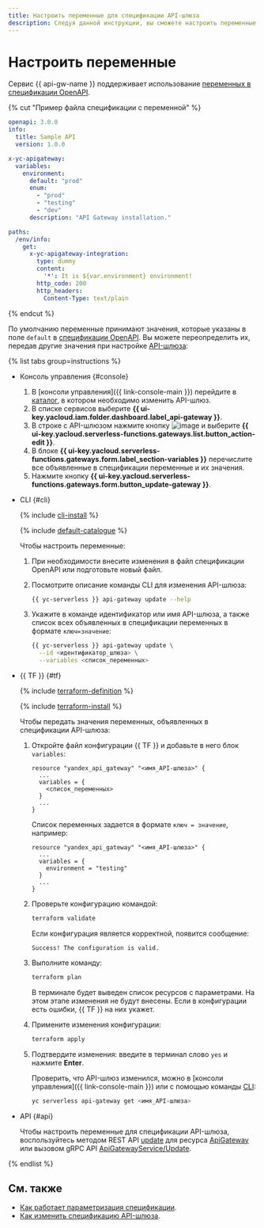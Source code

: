 ```yaml
---
title: Настроить переменные для спецификации API-шлюза
description: Следуя данной инструкции, вы сможете настроить переменные для спецификации API-шлюза.
---
```


# Настроить переменные

Сервис {{ api-gw-name }} поддерживает использование [переменных в спецификации OpenAPI](../concepts/extensions/parametrization.md).

{% cut "Пример файла спецификации с переменной" %}

```yaml
openapi: 3.0.0
info:
  title: Sample API
  version: 1.0.0

x-yc-apigateway:
  variables:
    environment:
      default: "prod"
      enum:
        - "prod"
        - "testing"
        - "dev"
      description: "API Gateway installation."

paths:
  /env/info:
    get:
      x-yc-apigateway-integration:
        type: dummy
        content:
          '*': It is ${var.environment} environment!
        http_code: 200
        http_headers:
          Content-Type: text/plain
```

{% endcut %}

По умолчанию переменные принимают значения, которые указаны в поле `default` в [спецификации OpenAPI](https://ru.wikipedia.org/wiki/OpenAPI_(спецификация)). Вы можете переопределить их, передав другие значения при настройке [API-шлюза](../concepts/index.md):

{% list tabs group=instructions %}

- Консоль управления {#console}

  1. В [консоли управления]({{ link-console-main }}) перейдите в [каталог](../../resource-manager/concepts/resources-hierarchy.md#folder), в котором необходимо изменить API-шлюз.
  1. В списке сервисов выберите **{{ ui-key.yacloud.iam.folder.dashboard.label_api-gateway }}**.
  1. В строке с API-шлюзом нажмите кнопку ![image](../../_assets/options.svg) и выберите **{{ ui-key.yacloud.serverless-functions.gateways.list.button_action-edit }}**.
  1. В блоке **{{ ui-key.yacloud.serverless-functions.gateways.form.label_section-variables }}** перечислите все объявленные в спецификации переменные и их значения.
  1. Нажмите кнопку **{{ ui-key.yacloud.serverless-functions.gateways.form.button_update-gateway }}**.

- CLI {#cli}

  {% include [cli-install](../../_includes/cli-install.md) %}

  {% include [default-catalogue](../../_includes/default-catalogue.md) %}

  Чтобы настроить переменные:
  1. При необходимости внесите изменения в файл спецификации OpenAPI или подготовьте новый файл.
  1. Посмотрите описание команды CLI для изменения API-шлюза:

     ```bash
     {{ yc-serverless }} api-gateway update --help
     ```

  1. Укажите в команде идентификатор или имя API-шлюза, а также список всех объявленных в спецификации переменных в формате `ключ=значение`:

     ```bash
     {{ yc-serverless }} api-gateway update \
       --id <идентификатор_шлюза> \
       --variables <список_переменных>
     ```

- {{ TF }} {#tf}

  {% include [terraform-definition](../../_tutorials/_tutorials_includes/terraform-definition.md) %}

  {% include [terraform-install](../../_includes/terraform-install.md) %}

  Чтобы передать значения переменных, объявленных в спецификации API-шлюза:
  1. Откройте файл конфигурации {{ TF }} и добавьте в него блок `variables`:

     ```hcl
     resource "yandex_api_gateway" "<имя_API-шлюза>" {
       ...
       variables = {
         <список_переменных>
       }
       ...
     }
     ```

     Список переменных задается в формате `ключ = значение`, например:

     ```hcl
     resource "yandex_api_gateway" "<имя_API-шлюза>" {
       ...
       variables = {
         environment = "testing"
       }
       ...
     }
     ```

  1. Проверьте конфигурацию командой:

     ```bash
     terraform validate
     ```

     Если конфигурация является корректной, появится сообщение:

     ```text
     Success! The configuration is valid.
     ```

  1. Выполните команду:

     ```bash
     terraform plan
     ```

     В терминале будет выведен список ресурсов с параметрами. На этом этапе изменения не будут внесены. Если в конфигурации есть ошибки, {{ TF }} на них укажет.
  1. Примените изменения конфигурации:

     ```bash
     terraform apply
     ```

  1. Подтвердите изменения: введите в терминал слово `yes` и нажмите **Enter**.

     Проверить, что API-шлюз изменился, можно в [консоли управления]({{ link-console-main }}) или с помощью команды [CLI](../../cli/):

     ```bash
     yc serverless api-gateway get <имя_API-шлюза>
     ```

- API {#api}

  Чтобы настроить переменные для спецификации API-шлюза, воспользуйтесь методом REST API [update](../apigateway/api-ref/ApiGateway/update.md) для ресурса [ApiGateway](../apigateway/api-ref/ApiGateway/index.md) или вызовом gRPC API [ApiGatewayService/Update](../apigateway/api-ref/grpc/ApiGateway/update.md).

{% endlist %}

## См. также

* [Как работает параметризация спецификации](../concepts/extensions/parametrization.md).
* [Как изменить спецификацию API-шлюза](../operations/api-gw-update.md).